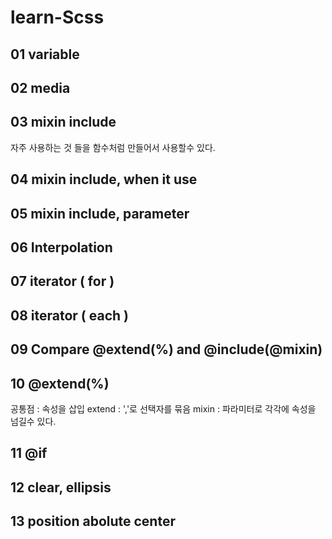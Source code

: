 # learn-Scss

## 01 variable

## 02 media

## 03 mixin include

자주 사용하는 것 들을 함수처럼 만들어서 사용할수 있다.

## 04 mixin include, when it use

## 05 mixin include, parameter

## 06 Interpolation

## 07 iterator ( for )

## 08 iterator ( each )

## 09 Compare @extend(%) and @include(@mixin)

## 10 @extend(%)

공통점 : 속성을 삽입
extend : ','로 선택자를 묶음
mixin : 파라미터로 각각에 속성을 넘길수 있다.

## 11 @if

## 12 clear, ellipsis

## 13 position abolute center
